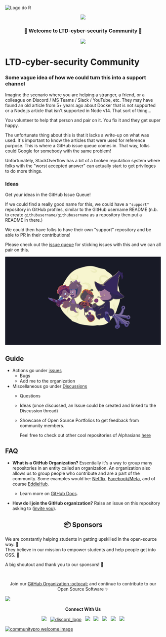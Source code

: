 ![Logo do R](https://media-exp1.licdn.com/dms/image/C4D22AQHpcLV1gphWyA/feedshare-shrink_2048_1536/0/1663859028886?e=1667433600&v=beta&t=6rYfgyDtgV_oak1k6Sike_iZWIBsrCjCm5i5BVbuQr4)

<!-- markdownlint-disable-next-line -->
<p align="center"><a href="https://devprotocol.xyz/"><img src="https://raw.githubusercontent.com/dev-protocol/.github/main/assets/Dev--animated.gif" width="20%"></a></p>

<h3 align="center">
🎉 Welcome to LTD-cyber-security Community 🎉
</h3>
<p align = "center">
<a href="https://vercel.com/?utm_source=techphantoms&utm_campaign=oss"><img width="20%" src="https://user-images.githubusercontent.com/53480076/144970173-0cdc7bd7-1aa6-4452-a4cf-5cff38540d32.png" /></a>

# LTD-cyber-security Community

<!-- ALL-CONTRIBUTORS-BADGE:START - Do not remove or modify this section -->

### Some vague idea of how we could turn this into a support channel

Imagine the scenario where you are helping a stranger, a friend, or a colleague on Discord / MS Teams / Slack / YouTube, etc. They may have found an old article from 5+ years ago about Docker that is not supported or a Node.js article that isn't supported in Node v14. That sort of thing...

You volunteer to help that person and pair on it. You fix it and they get super happy.

The unfortunate thing about this is that it lacks a write-up on what was used. It's important to know the articles that were used for reference purpose. This is where a GitHub issue queue comes in. That way, folks could Google for somebody with the same problem!

Unfortunately, StackOverflow has a bit of a broken reputation system where folks with the "worst accepted answer" can actually start to get privileges to do more things.

### Ideas

Get your ideas in the GitHub Issue Queue!

If we could find a really good name for this, we could have a `"support"` repository in GitHub profiles, similar to the GitHub username README (n.b. to create `githubusername/githubusername` as a repository then put a README in there.)

We could then have folks to have their own "support" repository and be able to PR in their contributions!

Please check out the [issue queue](https://github.com/LTD-cyber-security/support/issues) for sticking issues with this and we can all pair on this.

![github](https://github.com/Magic-Academy/.github/blob/main/plenio.jpg)

## Guide

- Actions go under [issues](https://github.com/LTD-cyber-security/support/issues)
  - Bugs
  - Add me to the organization
- Miscellaneous go under [Discussions](https://github.com/LTD-cyber-security/support/discussions)
  - Questions
  - Ideas (once discussed, an Issue could be created and linked to the Discussion thread)
  - Showcase of Open Source Portfolios to get feedback from community members.

      Feel free to check out other cool repositories of Alphasians [here](https://github.com/LTD-cyber-security)
<!--       <a href='https://github.com/Alphasians'>here</a>. -->

## FAQ

- **What is a GitHub Organization?** Essentially it's a way to group many repositories in an entity called an organization. An organization also allows us to group people who contribute and are a part of the community. Some examples would be: [Netflix](https://github.com/Netflix), [Facebook/Meta](https://github.com/facebook), and of course [EddieHub](https://github.com/EddieHubCommunity).
  - Learn more on [GitHub Docs](https://docs.github.com/en/github/setting-up-and-managing-organizations-and-teams/about-organizations).

- **How do I join the GitHub organization?** Raise an issue on this repository asking to ([invite you](https://github.com/LTD-cyber-security/support/issues/new?assignees=&labels=invite+me+to+the+organisation&template=invitation.md&title=Please+invite+me+to+the+GitHub+Community+Organization)).


<h2 align="center">📦 Sponsors</h2>

We are constantly helping students in getting upskilled in the open-source way. 🎉\
They believe in our mission to empower students and help people get into OSS. 💪
  
A big shoutout and thank you to our sponsors! 🚀


<br>

<p align="center">Join our <a href="https://github.com/LTD-cyber-security/support/issues/new?assignees=&labels=invite+me+to+the+organisation&template=invitation.yml&title=Please+invite+me+to+the+GitHub+Community+Organization">GitHub Organization :octocat:</a> and continue to contribute to our Open Source Software ✨</p>
<img src="https://user-images.githubusercontent.com/73097560/115834477-dbab4500-a447-11eb-908a-139a6edaec5c.gif">

<p align="center"><strong>Connect With Us</strong></p>
<p align="center"> 
<a href=""><img src="https://img.icons8.com/color/48/000000/telegram-app--v1.png"/></a>
&nbsp;
<a href=""><img alt="discord_logo" 
src="https://discord.com/assets/3437c10597c1526c3dbd98c737c2bcae.svg" width="40" height="50"/></a>
&nbsp;
<a href=""><img src="https://img.icons8.com/color/48/000000/twitter--v1.png"/></a>
&nbsp;
<a href=""><img src="https://img.icons8.com/fluency/48/000000/github.png"/></a>
&nbsp;
<a href=""><img src="https://img.icons8.com/fluency/48/000000/linkedin.png"/></a>
&nbsp;
<a href=""><img src="https://img.icons8.com/color/48/000000/youtube-play.png"/></a>
&nbsp;
<a href=""><img src="https://img.icons8.com/color/48/000000/facebook-new.png"/></a>
</p>

<a href="https://github.com/LTD-cyber-security/support/issues/new?assignees=&labels=invite+me+to+the+organisation&template=invitation.yml&title=Please+invite+me+to+the+GitHub+Community+Organization" target="_blank"><img src="https://user-images.githubusercontent.com/62628408/147912042-4388b29f-70d1-4928-a336-c9ea3cd991e6.png" alt="communitypro welcome image"></a>
